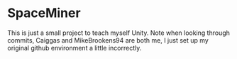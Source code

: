 # SpaceMiner

This is just a small project to teach myself Unity. Note when looking through commits, Caiggas and MikeBrookens94 are both me, I just set up my original github environment a little incorrectly.

